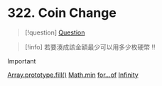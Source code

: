# 322. Coin Change



>[!question] [Question](https://leetcode.com/problems/coin-change/description/)

>[!info] 若要湊成該金額最少可以用多少枚硬幣 !!

>[!important] 
>[Array.prototype.fill()](https://developer.mozilla.org/zh-TW/docs/Web/JavaScript/Reference/Global_Objects/Array/fill)
 > [Math.min]()
 > [for...of](https://developer.mozilla.org/zh-CN/docs/Web/JavaScript/Reference/Statements/for...of)
 > [Infinity](https://developer.mozilla.org/zh-TW/docs/Web/JavaScript/Reference/Global_Objects/Infinity)
 